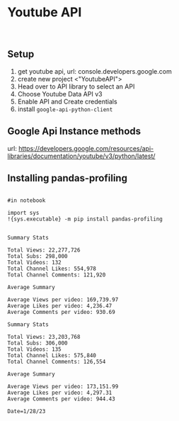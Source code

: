 # Youtube API

<br>



## Setup

1. get youtube api, url: console.developers.google.com 
2. create new project <"YoutubeAPI">
3. Head over to API library to select an API
4. Choose Youtube Data API v3
5. Enable API and Create credentials
6. install `google-api-python-client`


## Google Api Instance methods

url: https://developers.google.com/resources/api-libraries/documentation/youtube/v3/python/latest/


## Installing pandas-profiling

```jupyter

#in notebook

import sys
!{sys.executable} -m pip install pandas-profiling

```



```

Summary Stats

Total Views: 22,277,726 
Total Subs: 298,000 
Total Videos: 132
Total Channel Likes: 554,978
Total Channel Comments: 121,920

Average Summary

Average Views per video: 169,739.97
Average Likes per video: 4,236.47
Average Comments per video: 930.69

```



```
Summary Stats

Total Views: 23,203,768 
Total Subs: 306,000 
Total Videos: 135
Total Channel Likes: 575,840
Total Channel Comments: 126,554

Average Summary

Average Views per video: 173,151.99
Average Likes per video: 4,297.31
Average Comments per video: 944.43

Date=1/28/23
```